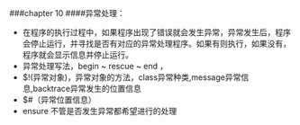 ###chapter 10
####异常处理：
- 在程序的执行过程中，如果程序出现了错误就会发生异常，异常发生后，程序会停止运行，并寻找是否有对应的异常处理程序。如果有则执行，如果没有，程序就会显示信息并停止运行。
- 异常处理写法，begin ~ rescue ~ end ，
- $!(异常对象)，异常对象的方法，class异常种类,message异常信息,backtrace异常发生的位置信息
- $#（异常位置信息）
- ensure 不管是否发生异常都希望进行的处理
